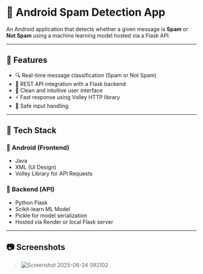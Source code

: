 # 📱 Android Spam Detection App

An Android application that detects whether a given message is **Spam** or **Not Spam** using a machine learning model hosted via a Flask API.

---

## 🚀 Features

- 🔍 Real-time message classification (Spam or Not Spam)
- 📡 REST API integration with a Flask backend
- 📱 Clean and intuitive user interface
- ⚡ Fast response using Volley HTTP library
- 🔐 Safe input handling

---

## 🧠 Tech Stack

### 📱 Android (Frontend)
- Java
- XML (UI Design)
- Volley Library for API Requests

### 🔗 Backend (API)
- Python Flask
- Scikit-learn ML Model
- Pickle for model serialization
- Hosted via Render or local Flask server

---

## 📷 Screenshots

> ![Screenshot 2025-06-24 092102](https://github.com/user-attachments/assets/08c5b95d-1f4d-4789-830d-d3bf40832080)


